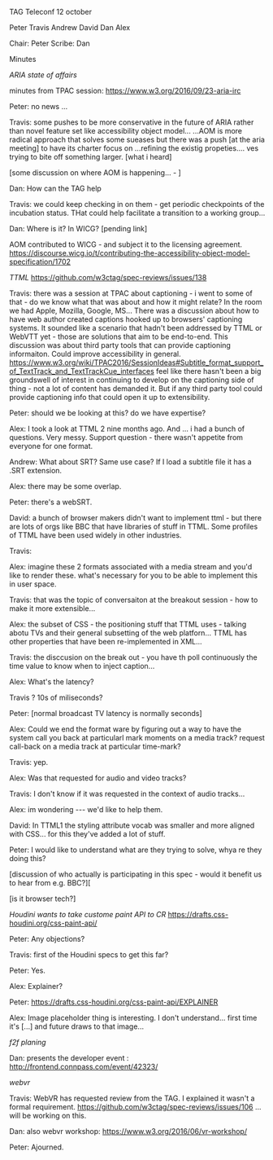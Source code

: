 TAG Teleconf 12 october

Peter Travis Andrew David Dan Alex

Chair: Peter
Scribe: Dan

Minutes 

*ARIA state of affairs*

minutes from TPAC session: https://www.w3.org/2016/09/23-aria-irc 

Peter: no news ...

Travis: some pushes to be more conservative in the future of ARIA rather than novel feature set like accessibility object model...
...AOM is more radical approach that solves some sueases but there was a push [at the aria meeting] to have its charter focus on
...refining the existig propeties.... ves trying to bite off something larger. [what i heard]

[some discussion on where AOM is happening...  - ]

Dan: How can the TAG help

Travis: we could keep checking in on them - get periodic checkpoints of the incubation status. THat could help facilitate a transition to a working group...

Dan: Where is it? In WICG? [pending link]

AOM contributed to WICG - and subject it to the licensing agreement. 
https://discourse.wicg.io/t/contributing-the-accessibility-object-model-specification/1702

*TTML* https://github.com/w3ctag/spec-reviews/issues/138

Travis: there was a session at TPAC about captioning - i went to some of that - do we know what that was about and how it might relate? In the room we had Apple, Mozilla, Google, MS... There was a discussion about how to have web author created captions hooked up to browsers' captioning systems. It sounded like a scenario that hadn't been addressed by TTML or WebVTT yet - those are solutions that aim to be end-to-end. This discussion was about third party tools that can provide captioning informaiton.  Could improve accessibility in general.
https://www.w3.org/wiki/TPAC2016/SessionIdeas#Subtitle_format_support_of_TextTrack_and_TextTrackCue_interfaces
feel like there hasn't been a big groundswell of interest in continuing to develop on the captioning side of thing - not a lot of content has demanded it. But if any third party tool could provide captioning info that could open it up to extensibility.

Peter: should we be looking at this? do we have expertise?

Alex: I took a look at TTML 2 nine months ago. And ... i had a bunch of questions.  Very messy. Support question - there wasn't appetite from everyone for one format. 

Andrew: What about SRT? Same use case? If I load a subtitle file it has a .SRT extension.

Alex: there may be some overlap.

Peter: there's a webSRT.

David: a bunch of browser makers didn't want to implement ttml - but there are lots of orgs like BBC that have libraries of stuff in TTML. Some profiles of TTML have been used widely in other industries.

Travis: 

Alex: imagine these 2 formats associated with a media stream and you'd like to render these. what's necessary for you to be able to implement this in user space.

Travis: that was the topic of conversaiton at the breakout session - how to make it more extensible...

Alex: the subset of CSS  - the positioning stuff that TTML uses - talking abotu TVs and their general subsetting of the web platforn... TTML has other properties that have been re-implemented in XML...

Travis: the disccusion on the break out - you have th poll continuously the time value to know when to inject caption... 

Alex: What's the latency?

Travis ? 10s of miliseconds?

Peter: [normal broadcast TV latency is normally seconds]

Alex: Could we end the format ware by figuring out a way to have the system call you back at particularl mark moments on a media track? request call-back on a media track at particular time-mark?

Travis: yep.

Alex: Was that requested for audio and video tracks?

Travis: I don't know if it was requested in the context of audio tracks...

Alex: im wondering --- we'd like to help them. 

David: In TTML1 the styling attribute vocab was smaller and more aligned with CSS... for this they've added a lot of stuff.

Peter: I would like to understand what are they trying to solve, whya re they doing this? 

[discussion of who actually is participating in this spec - would it benefit us to hear from e.g. BBC?][

[is it browser tech?]

*Houdini wants to take custome paint API to CR*
https://drafts.css-houdini.org/css-paint-api/

Peter: Any objections?

Travis: first of the Houdini specs to get this far?

Peter: Yes.

Alex: Explainer?

Peter: https://drafts.css-houdini.org/css-paint-api/EXPLAINER

Alex: Image placeholder thing is interesting. I don't understand... first time it's [...] and future draws to that image... 

*f2f planing*

Dan: presents the developer event : http://frontend.connpass.com/event/42323/

*webvr*

Travis: WebVR has requested review from the TAG. I explained it wasn't a formal requirement. https://github.com/w3ctag/spec-reviews/issues/106
... will be working on this.

Dan: also webvr workshop: https://www.w3.org/2016/06/vr-workshop/

Peter: Ajourned.
